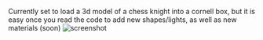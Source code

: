 Currently set to load a 3d model of a chess knight into a cornell box, but it is easy once you read the code to add new shapes/lights, as well as new materials (soon)
![screenshot](https://github.com/user-attachments/assets/ebb762be-d8b1-4b25-8fb3-6e2d59b0062d)
